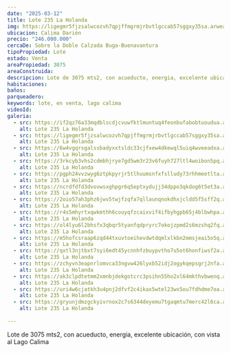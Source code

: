 ```yaml
---
date: "2025-03-12"
title: Lote 235 La Holanda
img: https://ligegmr5fjzsalwcozvh7qpjffmgrmjrbvtlgccab57sggxy35sa.arweave.ar/WgxDMj0qcyAuwnZqf8HpKVhosTENZrMIQA9_Ixr432Q
ubicacion: Calima Darién
precio: "246.000.000"
cercaDe: Sobre la Doble Calzada Buga-Buenavantura
tipoPropiedad: Lote
estado: Venta
areaPropiedad: 3075
areaConstruida: 
descripcion: Lote de 3075 mts2, con acueducto, energia, excelente ubicación, con vista al lago Calima
habitaciones:
baños:
parqueadero:
keywords: lote, en venta, lago calima
videoId: 
galeria:
  - src: https://if2qz76a33mqdblscdjcvuwfktlmuntuq4feonbufabobtuoudua.arweave.ar/QXUM_8De2QGFchDSKtLFVNbKNnSHCkc0NCgC4M6OoOg
    alt: Lote 235 La Holanda
  - src: https://ligegmr5fjzsalwcozvh7qpjffmgrmjrbvtlgccab57sggxy35sa.arweave.ar/WgxDMj0qcyAuwnZqf8HpKVhosTENZrMIQA9_Ixr432Q
    alt: Lote 235 La Holanda
  - src: https://6w4vgqrsgalssbadyxxtsldc33cjfxew4dkewql5uiq4wveeadxa.arweave.ar/9blTQjIwFykEA8XvOSxi3sSS3Jbg1EtBfaIhy1SEAO4
    alt: Lote 235 La Holanda
  - src: https://3rkcyb3vhs2cdmbhjrye7gd5wm3r23v6fuyh727ltl4woibon5pq.arweave.ar/3FQsB3U8tCGwJ0xwT5h9szcdbr4tMH_r65r5ZyAub18
    alt: Lote 235 La Holanda
  - src: https://pgph24vvzwyg6ztpkpyrjr5tlhuumsnfxfslludy73rhhmeetlta.arweave.ar/eZ59crXNsG9mb1PxFMezWelGSaW5ZLXQeP7ic7CEmuY
    alt: Lote 235 La Holanda
  - src: https://ncrdfdfd3dvovwsxghpgr6q5eptxydujj34dppo3qkdog6t5et3a.arweave.ar/aKIyjKPY6uraVzHeaPodI-d8DolO-De924KG43p9JPY
    alt: Lote 235 La Holanda
  - src: https://2oio57ah3phz6jwv5twjfzqfa7qllaunqnokdhxjcldd5f5sff2q.arweave.ar/05Du_Afbz58m1ezskuYFB-C1go2DXKGe6RLGPpeyKXU
    alt: Lote 235 La Holanda
  - src: https://r4s5mhyrtxqwkmthh6couyqfzcaixvif4ifbyhgpb65j4blbwhpa.arweave.ar/jyXWHxGd4WUyZz-E6mIFyICL1QXiChwczw-6ngVhsd4
    alt: Lote 235 La Holanda
  - src: https://ol4lyu6l2bhsfx3qbqr5tyanfqdpryrc7okojzpmd2s6mzshq2fq.arweave.ar/cvi8U8vQTyLfcAwj2eANLAb44iL7lOTl7B6l5mZHhos
    alt: Lote 235 La Holanda
  - src: https://m5hofcsraap6zqd44txuvtoeihevdwtdqmlxlkbn2mmsjeai5o5q.arweave.ar/Z07iilEAH-zAfOTvSs3EQclR2mODF3WoLdMZJJAI67s
    alt: Lote 235 La Holanda
  - src: https://qxtl3njtbxt7syi6edt45ycnnhfzbuypvtho7u5ot6honfiwsf2a.arweave.ar/hea9tTMN5_lhHiDnzuBNacuQ0w-szu_Trp-O5pUWkXQ
    alt: Lote 235 La Holanda
  - src: https://zchyvn3eapnrlomvca33ngvw426lyxb52idj2ogykqepsgrj2nfa.arweave.ar/yI-Kt2QD2xW5lRA3tpq25ry8XD3SBp042FQI-Rop00o
    alt: Lote 235 La Holanda
  - src: https://ak3clpdtetmm2xmnbjdekgotcrc3psihn55ho2xl64mkthvbwenq.arweave.ar/ArYlvHMk2M1djQpGRRnTFEW3yQdvendq6_cYqZ6hsRs
    alt: Lote 235 La Holanda
  - src: https://uri4w6cjatkh3u4pnj2dfvf2c4ikax5wtel23wx5ou7fdhdme7oa.arweave.ar/pFHLeEkE1H3Tj2p0MtS6FxCgX7aZF63a_XU-UZxsJ9w
    alt: Lote 235 La Holanda
  - src: https://gryunjdmzgckyivrnox2c7s6344deyemu7tgaqmtu7merc42l6ca.arweave.ar/NHFGpGzJhKwisWuvoX5e3zgyYIyn5mBBk6fYSIuaX4Q
    alt: Lote 235 La Holanda
  
---
```


Lote de 3075 mts2, con acueducto, energia, excelente ubicación, con vista al Lago Calima<br><br>
